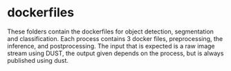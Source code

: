 # dockerfiles

These folders contain the dockerfiles for object detection, segmentation and classification.
Each process contains 3 docker files, preprocessing, the inference, and postprocessing. The input that is expected is a raw image stream using DUST, the output given depends on the process, but is always published using dust.
